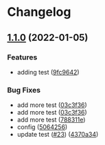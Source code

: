 # Changelog

## [1.1.0](https://github.com/rotsmi/gh-actions/compare/v1.0.0...v1.1.0) (2022-01-05)


### Features

* adding test ([9fc9642](https://github.com/rotsmi/gh-actions/commit/9fc964218082d27e49e06afc130198f4ea5360a3))


### Bug Fixes

* add more test ([03c3f36](https://github.com/rotsmi/gh-actions/commit/03c3f36dbf636571621b1d7b59139d8ac3390887))
* add more test ([03c3f36](https://github.com/rotsmi/gh-actions/commit/03c3f36dbf636571621b1d7b59139d8ac3390887))
* add more test ([788311e](https://github.com/rotsmi/gh-actions/commit/788311e09bfd4c7703938efc264b265a490b5bad))
* config ([5064256](https://github.com/rotsmi/gh-actions/commit/50642568d47724ab9999456f6093976bc75276e6))
* update test ([#23](https://github.com/rotsmi/gh-actions/issues/23)) ([4370a34](https://github.com/rotsmi/gh-actions/commit/4370a34d7f3aa6b0ba7ac83895c160f2aac144e8))
